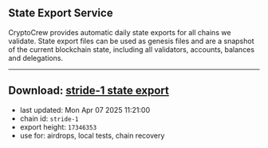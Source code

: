 ## State Export Service
CryptoCrew provides automatic daily state exports for all chains we validate. State export files can be used as genesis files and are a snapshot of the current blockchain state, including all validators, accounts, balances and delegations.

---
**Download: [stride-1 state export](https://dl-eu2.ccvalidators.com/SERVICE/stride/stride-1_export_17346353.json)**
---

- last updated: Mon Apr 07 2025 11:21:00
- chain id: `stride-1`
- export height: `17346353`
- use for: airdrops, local tests, chain recovery
